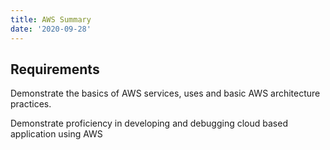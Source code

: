 ```yaml
---
title: AWS Summary
date: '2020-09-28'
---
```


## Requirements

Demonstrate the basics of AWS services, uses and basic AWS architecture practices.

Demonstrate proficiency in developing and debugging cloud based application using AWS
